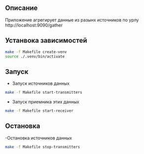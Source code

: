## Описание

Приложение агрегирует данные из разынх источников по урлу http://localhost:9090/gather

## Устанвока зависимостей
```bash
make -f Makefile create-venv
source ./.venv/bin/activate
```
## Запуск

- Запуск источников данных
```bash
make -f Makefile start-transmitters
```
- Запуск приемника этих данных
```bash
make -f Makefile start-receiver
```

## Остановка

-Остановка источников данных
```bash
make -f Makefile stop-transmitters
```